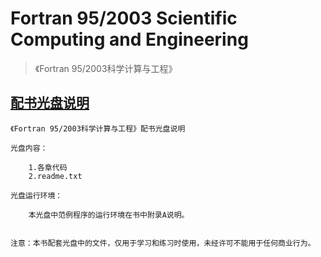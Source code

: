 # Fortran 95/2003 Scientific Computing and Engineering

> 《Fortran 95/2003科学计算与工程》


## [配书光盘说明](readme.txt)
```
《Fortran 95/2003科学计算与工程》配书光盘说明

光盘内容：

	1.各章代码
	2.readme.txt

光盘运行环境：
   
    本光盘中范例程序的运行环境在书中附录A说明。


注意：本书配套光盘中的文件，仅用于学习和练习时使用，未经许可不能用于任何商业行为。

```

